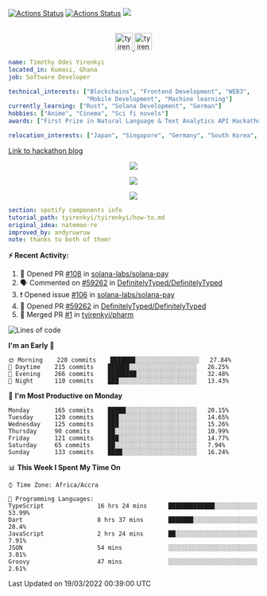 [![Actions Status](https://github.com/tyirenkyi/tyirenkyi/workflows/wakatime-stats/badge.svg)](https://github.com/tyirenkyi/tyirenkyi/actions)
[![Actions Status](https://github.com/tyirenkyi/tyirenkyi/workflows/update-gh-activity/badge.svg)](https://github.com/tyirenkyi/tyirenkyi/actions)
![](https://visitor-badge.glitch.me/badge?page_id=tyirenkyi.tyirenkyi)

<p align="center">
<br/>
<a href="https://twitter.com/toyirenkyi">
  <img alt="tyirenkyi | Twitter" width="35px" src="https://drive.google.com/uc?export=view&id=1CwWfGcNmTNzSI-XmaLk0gvbHVaD5xkwx" />
</a>
<a href="https://open.spotify.com/user/6jyx0hj1911n2xd4rm3vwm8j9?si=f0e62187bc474bdf">
  <img alt="tyirenkyi's Spotify" width="35px" src="https://drive.google.com/uc?export=view&id=1mLM5RCv8vHD1eZBYJphW69eo6OVlK-Ti" />
</a>
</p>

```yaml
name: Timothy Odei Yirenkyi
located_in: Kumasi, Ghana
job: Software Developer

technical_interests: ["Blockchains", "Frontend Development", "WEB3", 
                      "Mobile Development", "Machine learning"]
currently_learning: ["Rust", "Solana Development", "German"]
hobbies: ["Anime", "Cinema", "Sci fi novels"]
awards: ["First Prize in Natural Language & Text Analytics API Hackathon"]

relocation_interests: ["Japan", "Singapore", "Germany", "South Korea", "UK"]
```

<a href="https://www.expert.ai/blog/the-story-behind-hackathon-winning-peer-reviewers-app">Link to hackathon blog</a>

<p align="center">
  <img alig src="https://github-profile-trophy.vercel.app/?username=tyirenkyi&column=6&rank=SSS,SS,S,AAA,AA,A,B,C" />
</p>


<p align="center">
  <a href="https://tyirenkyi.vercel.app/api/now-playing?open">
    <!-- Music bars move to the beat and are colored based on the track's happiness, danceability and energy! -->
    <img src="https://tyirenkyi.vercel.app/api/now-playing">
  </a>
</p>

<p align="center">
  <img src="https://tyirenkyi.vercel.app/api/top-played">
</p>
 
```yaml
section: spotify components info
tutorial_path: tyirenkyi/tyirenkyi/how-to.md
original_idea: natemoo-re
improved_by: andyruwruw
note: thanks to both of them!
```


**:zap: Recent Activity:**

<!--START_SECTION:activity-->
1. 💪 Opened PR [#108](https://github.com/solana-labs/solana-pay/pull/108) in [solana-labs/solana-pay](https://github.com/solana-labs/solana-pay)
2. 🗣 Commented on [#59262](https://github.com/DefinitelyTyped/DefinitelyTyped/issues/59262) in [DefinitelyTyped/DefinitelyTyped](https://github.com/DefinitelyTyped/DefinitelyTyped)
3. ❗️ Opened issue [#106](https://github.com/solana-labs/solana-pay/issues/106) in [solana-labs/solana-pay](https://github.com/solana-labs/solana-pay)
4. 💪 Opened PR [#59262](https://github.com/DefinitelyTyped/DefinitelyTyped/pull/59262) in [DefinitelyTyped/DefinitelyTyped](https://github.com/DefinitelyTyped/DefinitelyTyped)
5. 🎉 Merged PR [#1](https://github.com/tyirenkyi/pharm/pull/1) in [tyirenkyi/pharm](https://github.com/tyirenkyi/pharm)
<!--END_SECTION:activity-->

<!--START_SECTION:waka-->
![Lines of code](https://img.shields.io/badge/From%20Hello%20World%20I%27ve%20Written-5%20Million%20lines%20of%20code-blue)

**I'm an Early 🐤** 

```text
🌞 Morning    228 commits    ███████░░░░░░░░░░░░░░░░░░   27.84% 
🌆 Daytime    215 commits    ██████░░░░░░░░░░░░░░░░░░░   26.25% 
🌃 Evening    266 commits    ████████░░░░░░░░░░░░░░░░░   32.48% 
🌙 Night      110 commits    ███░░░░░░░░░░░░░░░░░░░░░░   13.43%

```
📅 **I'm Most Productive on Monday** 

```text
Monday       165 commits    █████░░░░░░░░░░░░░░░░░░░░   20.15% 
Tuesday      120 commits    ███░░░░░░░░░░░░░░░░░░░░░░   14.65% 
Wednesday    125 commits    ███░░░░░░░░░░░░░░░░░░░░░░   15.26% 
Thursday     90 commits     ██░░░░░░░░░░░░░░░░░░░░░░░   10.99% 
Friday       121 commits    ███░░░░░░░░░░░░░░░░░░░░░░   14.77% 
Saturday     65 commits     ██░░░░░░░░░░░░░░░░░░░░░░░   7.94% 
Sunday       133 commits    ████░░░░░░░░░░░░░░░░░░░░░   16.24%

```


📊 **This Week I Spent My Time On** 

```text
⌚︎ Time Zone: Africa/Accra

💬 Programming Languages: 
TypeScript               16 hrs 24 mins      █████████████░░░░░░░░░░░░   53.99% 
Dart                     8 hrs 37 mins       ███████░░░░░░░░░░░░░░░░░░   28.4% 
JavaScript               2 hrs 24 mins       ██░░░░░░░░░░░░░░░░░░░░░░░   7.91% 
JSON                     54 mins             ░░░░░░░░░░░░░░░░░░░░░░░░░   3.01% 
Groovy                   47 mins             ░░░░░░░░░░░░░░░░░░░░░░░░░   2.61%

```


 Last Updated on 19/03/2022 00:39:00 UTC
<!--END_SECTION:waka-->


